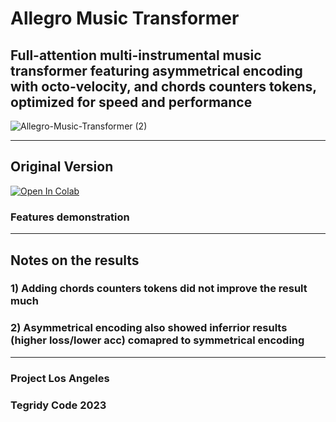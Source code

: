 # Allegro Music Transformer
## Full-attention multi-instrumental music transformer featuring asymmetrical encoding with octo-velocity, and chords counters tokens, optimized for speed and performance

![Allegro-Music-Transformer (2)](https://github.com/asigalov61/Allegro-Music-Transformer/assets/56325539/264a6c17-be3a-4922-91de-91ee61d634b7)

***

## Original Version

[![Open In Colab][colab-badge]][colab-notebook2]

[colab-notebook2]: <https://colab.research.google.com/github/asigalov61/Allegro-Music-Transformer/blob/main/Allegro_Music_Transformer.ipynb>
[colab-badge]: <https://colab.research.google.com/assets/colab-badge.svg>

### Features demonstration

***

## Notes on the results

### 1) Adding chords counters tokens did not improve the result much
### 2) Asymmetrical encoding also showed inferrior results (higher loss/lower acc) comapred to symmetrical encoding

***

### Project Los Angeles
### Tegridy Code 2023
